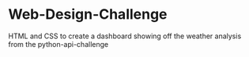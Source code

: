 # Web-Design-Challenge
HTML and CSS to create a dashboard showing off the weather analysis from the python-api-challenge
